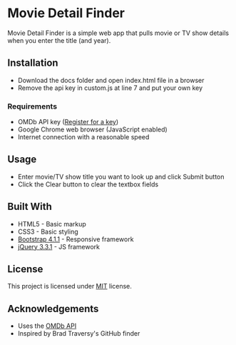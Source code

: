 # Movie Detail Finder

Movie Detail Finder is a simple web app that pulls movie or TV show details when you enter the title (and year).

## Installation
* Download the docs folder and open index.html file in a browser
* Remove the api key in custom.js at line 7 and put your own key

### Requirements
* OMDb API key ([Register for a key](http://www.omdbapi.com/apikey.aspx))
* Google Chrome web browser (JavaScript enabled)
* Internet connection with a reasonable speed

## Usage
* Enter movie/TV show title you want to look up and click Submit button
* Click the Clear button to clear the textbox fields

## Built With
* HTML5 - Basic markup
* CSS3 - Basic styling
* [Bootstrap 4.1.1](https://getbootstrap.com/) - Responsive framework
* [jQuery 3.3.1](https://jquery.com/) - JS framework

## License
This project is licensed under [MIT](https://choosealicense.com/licenses/mit/) license.

## Acknowledgements
* Uses the [OMDb API](http://www.omdbapi.com/)
* Inspired by Brad Traversy's GitHub finder